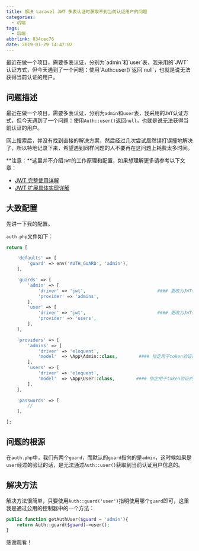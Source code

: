 ```yaml
---
title: 解决 Laravel JWT 多表认证时获取不到当前认证用户的问题
categories:
  - 后端
tags:
  - 后端
abbrlink: 834cec76
date: 2019-01-29 14:47:02
---
```


<div class="excerpt">
    最近在做一个项目，需要多表认证，分别为`admin`和`user`表，我采用的`JWT`认证方式，但今天遇到了一个问题：使用`Auth::user()`返回`null`，也就是说无法获得当前认证的用户。
</div>
<!-- more -->

## 问题描述

最近在做一个项目，需要多表认证，分别为`admin`和`user`表，我采用的`JWT`认证方式，但今天遇到了一个问题：使用`Auth::user()`返回`null`，也就是说无法获得当前认证的用户。

网上搜索后，并没有找到直接的解决方案，然后经过几次尝试居然误打误撞地解决了，所以特地记录下来，希望遇到同样问题的人不要再在这问题上耗费太多时间。

**注意：**这里并不介绍`JWT`的工作原理和配置，如果想理解更多请参考以下文章：

- [JWT 完整使用详解](https://learnku.com/articles/10885/full-use-of-jwt)
- [JWT 扩展具体实现详解](https://learnku.com/articles/10889/detailed-implementation-of-jwt-extensions)

## 大致配置

先讲一下我的配置。

`auth.php`文件如下：

```php
return [

    'defaults' => [
        'guard' => env('AUTH_GUARD', 'admin'),
    ],

    'guards' => [
        'admin' => [
            'driver' => 'jwt',                           #### 更改为JWT驱动
            'provider' => 'admins',
        ],
        'user' => [
            'driver' => 'jwt',                           #### 更改为JWT驱动
            'provider' => 'users',
        ],
    ],

    'providers' => [
        'admins' => [
            'driver' => 'eloquent',
            'model'  => \App\Admin::class,        #### 指定用于token验证的模型类
        ],
        'users' => [
            'driver' => 'eloquent',
            'model'  => \App\User::class,        #### 指定用于token验证的模型类
        ],
    ],

    'passwords' => [
        //
    ],

];

```

## 问题的根源

在`auth.php`中，我们有两个`guard`，而默认的`guard`指向的是`admin`，这时候如果是`user`经过的验证的话，是无法通过`Auth::user()`获取到当前认证用户信息的。

## 解决方法

解决方法很简单，只要使用`Auth::guard('user')`指明使用哪个`guard`即可，这里我是通过公用的控制器中的一个方法：

```php
public function getAuthUser($guard = 'admin'){
    return Auth::guard($guard)->user();
}
```

感谢观看！